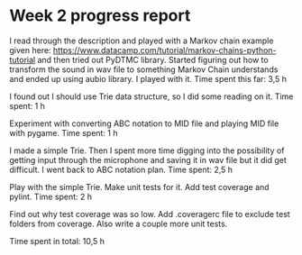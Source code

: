 # Week 2 progress report

I read through the description and played with a Markov chain example given here: https://www.datacamp.com/tutorial/markov-chains-python-tutorial and then tried out PyDTMC library. Started figuring out how to transform the sound in wav file to something Markov Chain understands and ended up using aubio library. I played with it.
Time spent this far: 3,5 h

I found out I should use Trie data structure, so I did some reading on it.
Time spent: 1 h

Experiment with converting ABC notation to MID file and playing MID file with pygame.
Time spent: 1 h

I made a simple Trie. Then I spent more time digging into the possibility of getting input through the microphone and saving it in wav file but it did get difficult. I went back to ABC notation plan.
Time spent: 2,5 h

Play with the simple Trie. Make unit tests for it. Add test coverage and pylint.
Time spent: 2 h

Find out why test coverage was so low. Add .coveragerc file to exclude test folders from coverage. Also write a couple more unit tests.

Time spent in total: 10,5 h
